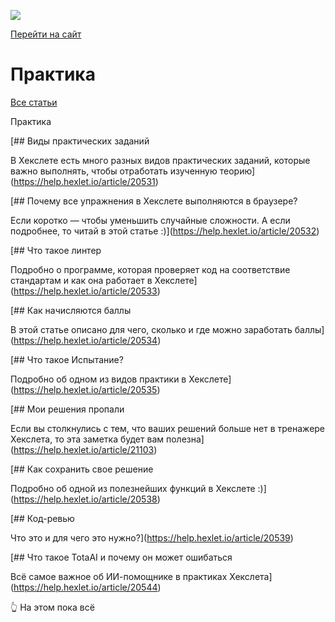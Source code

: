 [![](https://files.carrotquest.app/knowledge-bases-images/logos/64033/1726575914708-nb7xvabz.png)](../index.html)

[Перейти на сайт](https://ru.hexlet.io)

# Практика

[Все статьи](../index.html)

Практика

[## Виды практических заданий

В Хекслете есть много разных видов практических заданий, которые важно выполнять, чтобы отработать изученную теорию](https://help.hexlet.io/article/20531)

[## Почему все упражнения в Хекслете выполняются в браузере?

Если коротко — чтобы уменьшить случайные сложности. А если подробнее, то читай в этой статье :)](https://help.hexlet.io/article/20532)

[## Что такое линтер

Подробно о программе, которая проверяет код на соответствие стандартам и как она работает в Хекслете](https://help.hexlet.io/article/20533)

[## Как начисляются баллы

В этой статье описано для чего, сколько и где можно заработать баллы](https://help.hexlet.io/article/20534)

[## Что такое Испытание?

Подробно об одном из видов практики в Хекслете](https://help.hexlet.io/article/20535)

[## Мои решения пропали

Если вы столкнулись с тем, что ваших решений больше нет в тренажере Хекслета, то эта заметка будет вам полезна](https://help.hexlet.io/article/21103)

[## Как сохранить свое решение

Подробно об одной из полезнейших функций в Хекслете :)](https://help.hexlet.io/article/20538)

[## Код-ревью

Что это и для чего это нужно?](https://help.hexlet.io/article/20539)

[## Что такое TotaAI и почему он может ошибаться

Всё самое важное об ИИ-помощнике в практиках Хекслета](https://help.hexlet.io/article/20544)

👆 На этом пока всё